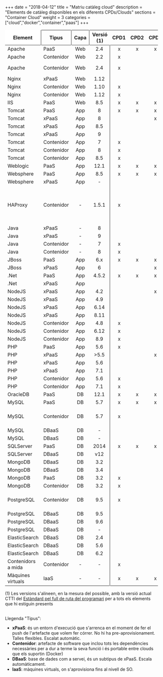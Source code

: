 +++
date        = "2018-04-12"
title       = "Matriu catàleg cloud"
description = "Elements de catàleg disponibles en els diferents CPDs/Clouds"
sections    = "Container Cloud"
weight      = 3
categories  = ["cloud","docker","container","paas"]
+++

Element            |Tipus       | Capa  |Versió (1)   |CPD1   |CPD2   |CPD3   |CPD4   |Bluemix |Azure  |Observacions
-------            |------      |:-----:|:-----------:|:-----:|:-----:|:-----:|:-----:|:------:|:-----:|-------------
Apache             | PaaS       |Web    | 2.4   |x      |x      |x      |x      |        |       |Inclou GICAR
Apache             | Contenidor |Web    | 2.2   |x      |       |       |x      |x       |       |Obsolet
Apache             | Contenidor |Web    | 2.4   |x      |       |       |x      |x       |       |Amb o sense GICAR   
Nginx              | xPaaS      |Web    |1.12   |       |       |       |       |x       |       |   
Nginx              | Contenidor |Web    |1.10   |x      |       |       |x      |x       |       |Obsolet   
Nginx              | Contenidor |Web    |1.12   |x      |       |       |x      |x       |       |   
IIS                | PaaS       |Web    |8.5    |x      |x      |x      |x      |        |       | 
Tomcat             | PaaS       |App    |8      |x      |x      |x      |x      |        |       | 
Tomcat             | xPaaS      |App    |8      |       |       |x      |x      |x       |       | 
Tomcat             | xPaaS      |App    |8.5    |       |       |       |       |x       |       | 
Tomcat             | xPaaS      |App    |9      |       |       |       |       |x       |       | 
Tomcat             | Contenidor |App    |7      |x      |        |      |x      |x       |       |Obsolet
Tomcat             | Contenidor |App    |8      |x      |        |      |x      |x       |       | 
Tomcat             | Contenidor |App    |8.5    |x      |        |      |x      |x       |       | 
Weblogic           | PaaS       |App    |12.1   |x      |x      |x      |x      |        |       | 
Websphere          | PaaS       |App    |8.5    |x      |x      |x      |x      |        |       | 
Websphere          | xPaaS      |App    |-      |       |       |       |       |x       |       | 
HAProxy            | Contenidor |-      |1.5.1  |x      |       |       |x      |x       |       |Balanceig de contenidors arrencats amb docker-compose a Bluemix 
Java               | xPaaS      |-      |8      |       |       |       |       |x       |       | 
Java               | xPaaS      |-      |9      |       |       |       |       |x       |       | 
Java               | Contenidor |-      |7      |x      |       |       |x      |x       |       |Obsolet 
Java               | Contenidor |-      |8      |x      |       |       |x      |x       |       | 
JBoss              | PaaS       |App    |6.x    |x      |x      |x      |x      |        |       | 
JBoss              | xPaaS      |App    |6      |       |       |x      |x      |        |       | 
.Net               | PaaS       |App    |4.5.2  |x      |x      |x      |x      |        |       | 
.Net               | xPaaS      |App    |       |       |       |       |       |x       |x      | 
NodeJS             | xPaaS      |App    |4.2    |       |       |x      |x      |        |       | 
NodeJS             | xPaaS      |App    |4.9    |       |       |       |       |x       |       | 
NodeJS             | xPaaS      |App    |6.14   |       |       |       |       |x       |       | 
NodeJS             | xPaaS      |App    |8.11   |       |       |       |       |x       |       | 
NodeJS             | Contenidor |App    |4.8    |x      |       |       |x      |x       |       | 
NodeJS             | Contenidor |App    |6.12   |x      |       |       |x      |x       |       | 
NodeJS             | Contenidor |App    |8.9    |x      |       |       |x      |x       |       | 
PHP                | PaaS       |App    |5.6    |x      |       |       |       |        |       |    
PHP                | xPaaS      |App    |>5.5   |       |       |x      |x      |        |       |    
PHP                | xPaaS      |App    |5.6    |       |       |       |       |x       |       |    
PHP                | xPaaS      |App    |7.1    |       |       |       |       |x       |       |    
PHP                | Contenidor |App    |5.6    |x      |       |       |x      |x       |       |    
PHP                | Contenidor |App    |7.1    |x      |       |       |x      |x       |       |    
OracleDB           | PaaS       |DB     |12.1   |x      |x      |x      |x      |        |       |    
MySQL              | PaaS       |DB     |5.7    |x      |x      |x      |x      |        |       |    
MySQL              | Contenidor |DB     |5.7    |x      |       |       |x      |x       |       | Opció d'administració a CPD4   
MySQL              | DBaaS      |DB     |-      |       |       |       |       |x       |       |Beta
MySQL              | DBaaS      |DB     |-      |       |       |       |       |        |x      |En proves     
SQLServer          | PaaS       |DB     |2014   |x      |x      |x      |x      |        |       |    
SQLServer          | DBaaS      |DB     |v12    |       |       |       |       |        |x      | 
MongoDB            | DBaaS      |DB     |3.2    |       |       |       |       |x       |       |    
MongoDB            | DBaaS      |DB     |3.4    |       |       |       |       |x       |       |    
MongoDB            | PaaS       |DB     |3.2    |x      |       |       |x      |        |       |Adhoc
MongoDB            | Contenidor |DB     |3.2    |x      |       |       |x      |x       |       |    
PostgreSQL         | Contenidor |DB     |9.5    |x      |       |       |x      |x       |       | Opció d'administració a CPD4    
PostgreSQL         | DBaaS      |DB     |9.5    |       |       |       |       |x       |       |    
PostgreSQL         | DBaaS      |DB     |9.6    |       |       |       |       |x       |       |    
PostgreSQL         | DBaaS      |DB     |-      |       |       |       |       |        |x      |En proves    
ElasticSearch      | DBaaS      |DB     |2.4    |       |       |       |       |x       |       |Obsolet    
ElasticSearch      | DBaaS      |DB     |5.6    |       |       |       |       |x       |       |    
ElasticSearch      | DBaaS      |DB     |6.2    |       |       |       |       |x       |       |    
Contenidors a mida | Contenidor |-      |-      |x      |       |       |x      |x       |       |
Màquines virtuals  | IaaS       |-      |-      |x      |x      |x      |x      |        |x      |  

(1) Les versions s'alineen, en la mesura del possible, amb la versió actual CTTI del [Estàndard pel full de ruta del programari](https://qualitat.solucions.gencat.cat/estandards/estandard-full-ruta-programari/) per a tots els elements que hi estiguin presents
<br><br>

Llegenda "Tipus":

- **xPaaS**: és un entorn d'execució que s'arrenca en el moment de fer el push de l'artefacte que volem fer córrer. No hi ha pre-aprovisionament. Talles flexibles. Escalat automàtic.
- **Contenidor**: artefacte de software que inclou tots les dependències necessàries per a dur a terme la seva funció i és portable entre clouds que els suportin (Docker)  
- **DBaaS**: base de dades com a servei, és un subtipus de xPaaS. Escala automàticament.
- **IaaS**: màquines virtuals, on s'aprovisiona fins al nivell de SO.

<style>
	table tr:first-child th:first-child, table tr:first-child th:last-child{
		background-color:#fff;
	}
	table tr:first-child th:first-child{
		border-top: none!important;
		border-left:none!important;
	}
	table tr:first-child th:last-child{
		border-top: none!important;
		border-right:none!important;
	}

	table tr:nth-child(1) th:nth-child(1), 
	table tr:nth-child(1) th:nth-child(2), 
	table tr:nth-child(1) th:nth-child(3),
	table tr:nth-child(2) th:nth-child(4),
	table tr:nth-child(2) th:nth-child(8), 
	table tr:nth-child(2) th:nth-child(10),
	table tr td:nth-child(4), 
	table tr td:nth-child(8), 
	table tr td:nth-child(10){
		border-right: 3px solid #aaa;
	}
</style>

<script src="https://cdn.datatables.net/1.10.12/js/jquery.dataTables.min.js"></script>
<script>
	$(document).ready(function() {
		//Data table plugin
    	$('table').DataTable( {
	        "paging": false,
	        "info" : false,
	        "ordering": false,
	        "language":{
	        	"search" : "<strong>Cerca:</strong> ",
		        "infoEmpty": "No hi ha registres",
	        	"zeroRecords": "No s'han trobat registres"
	        },
	        initComplete: function () {
	            this.api().columns().every( function (col_index) {
	                var column = this;
	                if(col_index===10){
	                	$("<p>&nbsp;</p>").appendTo($(column.header()));
	                	return;
	                }
	                var select = $('<select><option value=""></option></select>')
	                    .appendTo( $(column.header()) )
	                    .on( 'change', function () {
	                        var val = $.fn.dataTable.util.escapeRegex(
	                            $(this).val()
	                        );
	 
	                        column
	                            .search( val ? '^'+val+'$' : '', true, false )
	                            .draw();
	                    } );
	 
	                column.data().unique().sort().each( function ( d, j ) {
	                    select.append( '<option value="'+d+'">'+d+'</option>' )
	                });
	            });

	            //adds header private/public
	            $("<tr><th colspan='4'></th><th colspan='4'>Privat</th><th colspan='2'>Públic</th><th colspan='1'></th></tr>").insertBefore($("table thead tr"));
	        }	        
    	});
	});
</script>
